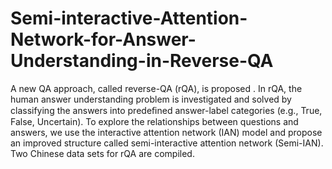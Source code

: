 # Semi-interactive-Attention-Network-for-Answer-Understanding-in-Reverse-QA
A new QA approach, called reverse-QA (rQA), is proposed . In rQA, the human answer understanding problem is investigated and solved by classifying the answers into predeﬁned answer-label categories (e.g., True, False, Uncertain). To explore the relationships between questions and answers, we use the interactive attention network (IAN) model and propose an improved structure called semi-interactive attention network (Semi-IAN). Two Chinese data sets for rQA are compiled. 
